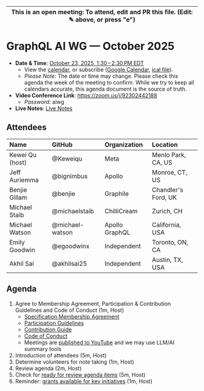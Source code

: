 | This is an open meeting: To attend, edit and PR this file. (Edit: ✎ above, or press "e") |
| ---------------------------------------------------------------------------------------- |

# GraphQL AI WG — October 2025

- **Date & Time**: [October 23, 2025, 1:30 – 2:30 PM EDT](https://www.timeanddate.com/worldclock/converter.html?iso=20251023T173000&p1=224&p2=179&p3=136&p4=268&p5=367&p6=438&p7=248&p8=240)
  - View the [calendar][], or subscribe ([Google Calendar][], [ical file][]).
  - _Please Note:_ The date or time may change. Please check this agenda the
    week of the meeting to confirm. While we try to keep all calendars accurate,
    this agenda document is the source of truth.
- **Video Conference Link**: https://zoom.us/j/92302442188
  - _Password:_ aiwg
- **Live Notes**: [Live Notes][]

[calendar]: https://calendar.google.com/calendar/embed?src=linuxfoundation.org_ik79t9uuj2p32i3r203dgv5mo8%40group.calendar.google.com
[google calendar]: https://calendar.google.com/calendar?cid=bGludXhmb3VuZGF0aW9uLm9yZ19pazc5dDl1dWoycDMyaTNyMjAzZGd2NW1vOEBncm91cC5jYWxlbmRhci5nb29nbGUuY29t
[ical file]: https://calendar.google.com/calendar/ical/linuxfoundation.org_ik79t9uuj2p32i3r203dgv5mo8%40group.calendar.google.com/public/basic.ics
[live notes]: https://docs.google.com/document/d/1tJqUC9UI4EzY7U0sSqfsOuUDF6Q8LBcsSBwbgsE33sM/edit?usp=sharing

## Attendees

<!-- prettier-ignore -->
| Name             | GitHub        | Organization       | Location              |
| :--------------- | :------------ | :----------------- | :-------------------- |
| Kewei Qu (host)  | @Keweiqu      | Meta               | Menlo Park, CA, US    |
| Jeff Auriemma    | @bignimbus    | Apollo             | Monroe, CT, US        |
| Benjie Gillam    | @benjie       | Graphile           | Chandler's Ford, UK   |
| Michael Staib    | @michaelstaib | ChilliCream        | Zurich, CH            |
| Michael Watson   | @michael-watson | Apollo GraphQL   | California, USA       |
| Emily Goodwin    | @egoodwinx    | Independent        | Toronto, ON, CA       |
| Akhil Sai        | @akhilsai25   | Independent        | Austin, TX, USA       |

## Agenda

1. Agree to Membership Agreement, Participation & Contribution Guidelines and Code of Conduct (1m, Host)
   - [Specification Membership Agreement](https://github.com/graphql/foundation)
   - [Participation Guidelines](https://github.com/graphql/graphql-wg#participation-guidelines)
   - [Contribution Guide](https://github.com/graphql/graphql-spec/blob/main/CONTRIBUTING.md)
   - [Code of Conduct](https://github.com/graphql/foundation/blob/master/CODE-OF-CONDUCT.md)
   - Meetings are [published to YouTube](https://www.youtube.com/@GraphQLFoundation/videos) and we may use LLM/AI summary tools
1. Introduction of attendees (5m, Host)
1. Determine volunteers for note taking (1m, Host)
1. Review agenda (2m, Host)
1. Check for [ready for review agenda items](https://github.com/graphql/ai-wg/issues?q=is%3Aissue+is%3Aopen+label%3A%22Ready+for+review+%F0%9F%99%8C%22+sort%3Aupdated-desc) (5m, Host)
1. Reminder: [grants available for key initiatives](https://graphql.org/community/foundation/community-grant/) (1m, Host)
